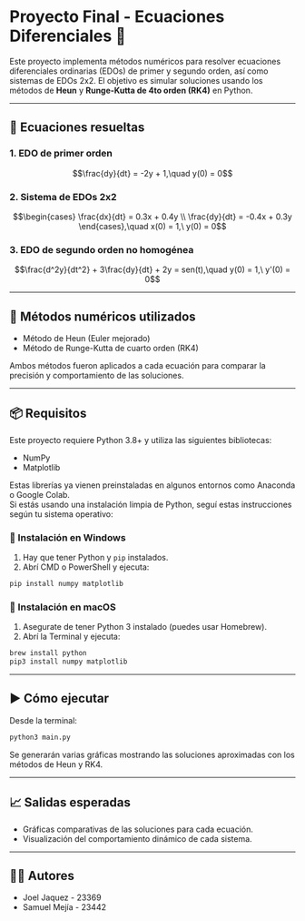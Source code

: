 # Proyecto Final - Ecuaciones Diferenciales 🧮

Este proyecto implementa métodos numéricos para resolver ecuaciones diferenciales ordinarias (EDOs) de primer y segundo orden, así como sistemas de EDOs 2x2. El objetivo es simular soluciones usando los métodos de **Heun** y **Runge-Kutta de 4to orden (RK4)** en Python.

---

## 📌 Ecuaciones resueltas

### 1. EDO de primer orden

```math
\frac{dy}{dt} = -2y + 1,\quad y(0) = 0
```

### 2. Sistema de EDOs 2x2

```math
\begin{cases}
\frac{dx}{dt} = 0.3x + 0.4y \\
\frac{dy}{dt} = -0.4x + 0.3y
\end{cases},\quad x(0) = 1,\ y(0) = 0
```

### 3. EDO de segundo orden no homogénea

```math
\frac{d^2y}{dt^2} + 3\frac{dy}{dt} + 2y = sen(t),\quad y(0) = 1,\ y'(0) = 0
```

---

## 🧠 Métodos numéricos utilizados

- Método de Heun (Euler mejorado)
- Método de Runge-Kutta de cuarto orden (RK4)

Ambos métodos fueron aplicados a cada ecuación para comparar la precisión y comportamiento de las soluciones.

---

## 📦 Requisitos

Este proyecto requiere Python 3.8+ y utiliza las siguientes bibliotecas:

- NumPy
- Matplotlib

Estas librerías ya vienen preinstaladas en algunos entornos como Anaconda o Google Colab.  
Si estás usando una instalación limpia de Python, seguí estas instrucciones según tu sistema operativo:

### 🔧 Instalación en Windows

1. Hay que tener Python y `pip` instalados.
2. Abrí CMD o PowerShell y ejecuta:

```bash
pip install numpy matplotlib
```

### 🔧 Instalación en macOS

1. Asegurate de tener Python 3 instalado (puedes usar Homebrew).
2. Abrí la Terminal y ejecuta:

```bash
brew install python
pip3 install numpy matplotlib
```

---

## ▶️ Cómo ejecutar

Desde la terminal:

```bash
python3 main.py
```

Se generarán varias gráficas mostrando las soluciones aproximadas con los métodos de Heun y RK4.

---

## 📈 Salidas esperadas

- Gráficas comparativas de las soluciones para cada ecuación.
- Visualización del comportamiento dinámico de cada sistema.

---

## 👨‍💻 Autores

- Joel Jaquez - 23369  
- Samuel Mejía - 23442 
